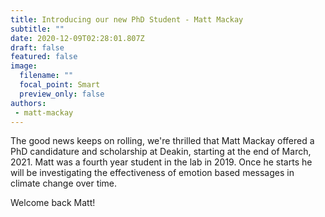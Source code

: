 ```yaml
---
title: Introducing our new PhD Student - Matt Mackay
subtitle: ""
date: 2020-12-09T02:28:01.807Z
draft: false
featured: false
image:
  filename: ""
  focal_point: Smart
  preview_only: false
authors:
 - matt-mackay
---
```

The good news keeps on rolling, we're thrilled that Matt Mackay [](https://deakin-misinform.slack.com/team/UH04JH894)offered a PhD candidature and scholarship at Deakin, starting at the end of March, 2021. Matt was a fourth year student in the lab in 2019. Once he starts he will be investigating the effectiveness of emotion based messages in climate change over time. 



Welcome back Matt!
